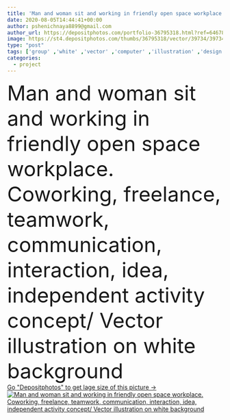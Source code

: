 ```yaml
---
title: 'Man and woman sit and working in friendly open space workplace. Coworking, freelance, teamwork, communication, interaction, idea, independent activity concept. Vector illustration on white background'
date: 2020-08-05T14:44:41+00:00
author: pshenichnaya8899@gmail.com
author_url: https://depositphotos.com/portfolio-36795318.html?ref=64678756
image: https://st4.depositphotos.com/thumbs/36795318/vector/39734/397347384/api_thumb_450.jpg?forcejpeg=true
type: "post"
tags: ['group' ,'white' ,'vector' ,'computer' ,'illustration' ,'design' ,'space' ,'business' ,'person' ,'sitting' ,'people' ,'male' ,'man' ,'sit' ,'banner' ,'men' ,'character' ,'creative' ,'concept' ,'idea' ,'icon' ,'corporate' ,'office' ,'interior' ,'woman' ,'communication' ,'laptop' ,'flat' ,'professional' ,'work' ,'internet' ,'job' ,'businessman' ,'desk' ,'together' ,'project' ,'template' ,'company' ,'team' ,'worker' ,'teamwork' ,'designer' ,'workplace' ,'meeting' ,'community' ,'collaboration' ,'employee' ,'Coworker' ,'freelance' ,'coworking' ]
categories: 
  - project
---
```

<div aling="center">
            <font size="60"> Man and woman sit and working in friendly open space workplace. Coworking, freelance, teamwork, communication, interaction, idea, independent activity concept/ Vector illustration on white background</font>   
</div>
<div>
    <a href='https://st4.depositphotos.com/thumbs/36795318/vector/39734/397347384/api_thumb_450.jpg?forcejpeg=true?ref=64678756' target=_blank > Go "Depositphotos" to get lage size of this picture ->
        <img href='https://st4.depositphotos.com/thumbs/36795318/vector/39734/397347384/api_thumb_450.jpg?forcejpeg=true?ref=64678756' src='https://st4.depositphotos.com/36795318/39734/v/950/depositphotos_397347384-stock-illustration-man-and-woman-sit-and.jpg?forcejpeg=true' alt='Man and woman sit and working in friendly open space workplace. Coworking, freelance, teamwork, communication, interaction, idea, independent activity concept/ Vector illustration on white background' >
    </a>
</div>

